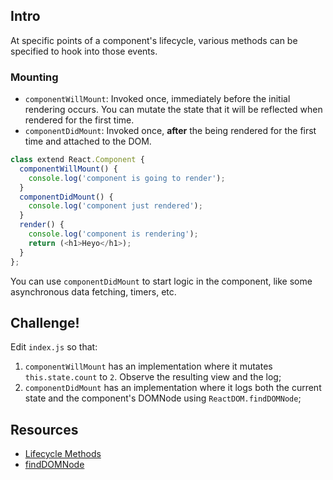 ## Intro

At specific points of a component's lifecycle, various methods can be specified to hook into those events.

### Mounting

 * `componentWillMount`: Invoked once, immediately before the initial rendering occurs. You can mutate the state that it will be reflected when rendered for the first time.
 * `componentDidMount`: Invoked once, **after** the being rendered for the first time and attached to the DOM.


```js
class extend React.Component {
  componentWillMount() {
    console.log('component is going to render');
  }
  componentDidMount() {
    console.log('component just rendered');
  }
  render() {
    console.log('component is rendering');
    return (<h1>Heyo</h1>);
  }
};
```

You can use `componentDidMount` to start logic in the component, like some asynchronous data fetching, timers, etc.

## Challenge!

Edit `index.js` so that:
  1. `componentWillMount` has an implementation where it mutates `this.state.count` to `2`. Observe the resulting view and the log;
  2. `componentDidMount` has an implementation where it logs both the current state and the component's DOMNode using `ReactDOM.findDOMNode`;

## Resources

 * [Lifecycle Methods](https://facebook.github.io/react/docs/component-specs.html#lifecycle-methods)
 * [findDOMNode](https://facebook.github.io/react/docs/react-dom.html#finddomnode)
